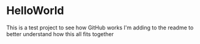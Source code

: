 # HelloWorld
This is a test project to see how GitHub works
I'm adding to the readme to better understand how this all fits together
